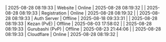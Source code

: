 | 2025-08-28 08:19:33 | Website | Online | 2025-08-28 08:19:32 |
| 2025-08-28 08:19:33 | Registration | Online | 2025-08-28 08:19:32 |
| 2025-08-28 08:19:33 | Auth Server | Offline | 2025-08-18 09:33:31 |
| 2025-08-28 08:19:33 | Kezan (PvE) | Offline | 2025-08-03 17:58:02 |
| 2025-08-28 08:19:33 | Gurubashi (PvP) | Offline | 2025-08-23 21:44:06 |
| 2025-08-28 08:19:33 | Cloudflare | Online | 2025-08-28 08:19:32 |
